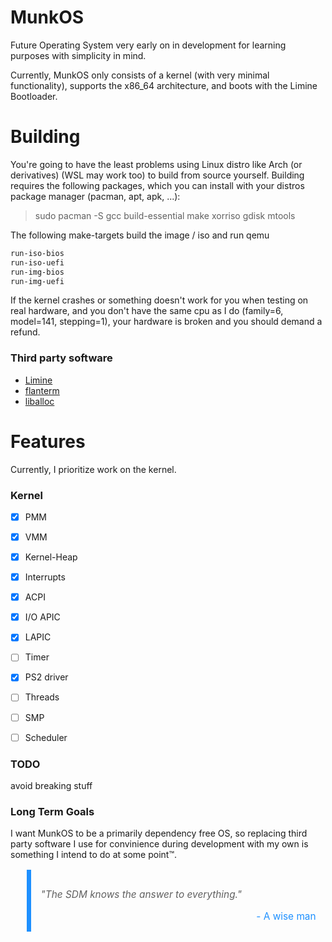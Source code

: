# MunkOS

Future Operating System very early on in development for learning purposes with simplicity in mind.

Currently, MunkOS only consists of a kernel (with very minimal functionality), supports the x86_64 architecture, and boots with the Limine Bootloader.

# Building

You're going to have the least problems using Linux distro like Arch (or derivatives) (WSL may work too) to build from source yourself. Building requires the following packages, which you can install with your distros package manager (pacman, apt, apk, ...):

> sudo pacman -S gcc build-essential make xorriso gdisk mtools

The following make-targets build the image / iso and run qemu

```sh
run-iso-bios
run-iso-uefi
run-img-bios
run-img-uefi
```

If the kernel crashes or something doesn't work for you when testing on real hardware, and you don't have the same cpu as I do (family=6, model=141, stepping=1), your hardware is broken and you should demand a refund.

### Third party software

- [Limine](https://www.github.com/limine-bootloader/limine)
- [flanterm](https://github.com/mintsuki/flanterm)
- [liballoc](https://github.com/blanham/liballoc)

# Features

Currently, I prioritize work on the kernel.

### Kernel

- [x] PMM
- [x] VMM
- [x] Kernel-Heap
- [x] Interrupts
- [x] ACPI
- [x] I/O APIC
- [x] LAPIC
- [ ] Timer
- [x] PS2 driver
- [ ] Threads
- [ ] SMP
- [ ] Scheduler


### TODO

avoid breaking stuff

### Long Term Goals

I want MunkOS to be a primarily dependency free OS, so replacing third party software I use for convinience during development with my own is something I intend to do at some point™.

<blockquote style="border-left: 0.5em solid rgb(30,144,255);
    padding: 1em; font-size: 1.1em;">
    <p style="font-style: italic">"The SDM knows the answer to everything."</p>
    <footer style="color: rgb(30,144,255); text-align: right;">- A wise man</footer>
</blockquote>